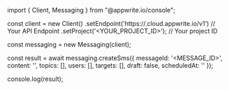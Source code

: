 import { Client, Messaging } from "@appwrite.io/console";

const client = new Client()
    .setEndpoint('https://<REGION>.cloud.appwrite.io/v1') // Your API Endpoint
    .setProject('<YOUR_PROJECT_ID>'); // Your project ID

const messaging = new Messaging(client);

const result = await messaging.createSms({
    messageId: '<MESSAGE_ID>',
    content: '<CONTENT>',
    topics: [],
    users: [],
    targets: [],
    draft: false,
    scheduledAt: ''
});

console.log(result);
